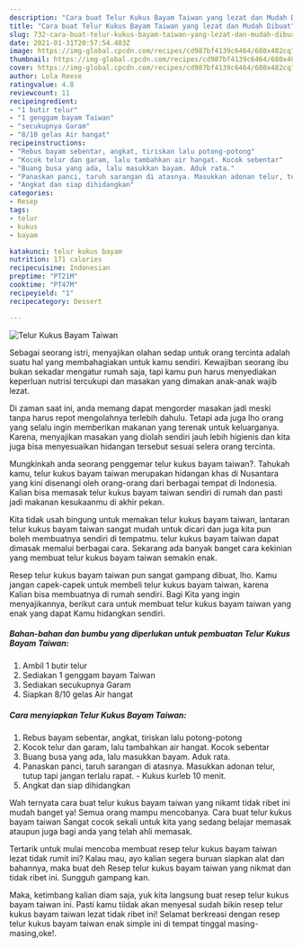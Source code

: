 ```yaml
---
description: "Cara buat Telur Kukus Bayam Taiwan yang lezat dan Mudah Dibuat"
title: "Cara buat Telur Kukus Bayam Taiwan yang lezat dan Mudah Dibuat"
slug: 732-cara-buat-telur-kukus-bayam-taiwan-yang-lezat-dan-mudah-dibuat
date: 2021-01-31T20:57:54.403Z
image: https://img-global.cpcdn.com/recipes/cd987bf4139c6464/680x482cq70/telur-kukus-bayam-taiwan-foto-resep-utama.jpg
thumbnail: https://img-global.cpcdn.com/recipes/cd987bf4139c6464/680x482cq70/telur-kukus-bayam-taiwan-foto-resep-utama.jpg
cover: https://img-global.cpcdn.com/recipes/cd987bf4139c6464/680x482cq70/telur-kukus-bayam-taiwan-foto-resep-utama.jpg
author: Lola Reese
ratingvalue: 4.8
reviewcount: 11
recipeingredient:
- "1 butir telur"
- "1 genggam bayam Taiwan"
- "secukupnya Garam"
- "8/10 gelas Air hangat"
recipeinstructions:
- "Rebus bayam sebentar, angkat, tiriskan lalu potong-potong"
- "Kocok telur dan garam, lalu tambahkan air hangat. Kocok sebentar"
- "Buang busa yang ada, lalu masukkan bayam. Aduk rata."
- "Panaskan panci, taruh sarangan di atasnya. Masukkan adonan telur, tutup tapi jangan terlalu rapat. Kukus kurleb 10 menit."
- "Angkat dan siap dihidangkan"
categories:
- Resep
tags:
- telur
- kukus
- bayam

katakunci: telur kukus bayam 
nutrition: 171 calories
recipecuisine: Indonesian
preptime: "PT21M"
cooktime: "PT47M"
recipeyield: "1"
recipecategory: Dessert

---
```



![Telur Kukus Bayam Taiwan](https://img-global.cpcdn.com/recipes/cd987bf4139c6464/680x482cq70/telur-kukus-bayam-taiwan-foto-resep-utama.jpg)

Sebagai seorang istri, menyajikan olahan sedap untuk orang tercinta adalah suatu hal yang membahagiakan untuk kamu sendiri. Kewajiban seorang ibu bukan sekadar mengatur rumah saja, tapi kamu pun harus menyediakan keperluan nutrisi tercukupi dan masakan yang dimakan anak-anak wajib lezat.

Di zaman  saat ini, anda memang dapat mengorder masakan jadi meski tanpa harus repot mengolahnya terlebih dahulu. Tetapi ada juga lho orang yang selalu ingin memberikan makanan yang terenak untuk keluarganya. Karena, menyajikan masakan yang diolah sendiri jauh lebih higienis dan kita juga bisa menyesuaikan hidangan tersebut sesuai selera orang tercinta. 



Mungkinkah anda seorang penggemar telur kukus bayam taiwan?. Tahukah kamu, telur kukus bayam taiwan merupakan hidangan khas di Nusantara yang kini disenangi oleh orang-orang dari berbagai tempat di Indonesia. Kalian bisa memasak telur kukus bayam taiwan sendiri di rumah dan pasti jadi makanan kesukaanmu di akhir pekan.

Kita tidak usah bingung untuk memakan telur kukus bayam taiwan, lantaran telur kukus bayam taiwan sangat mudah untuk dicari dan juga kita pun boleh membuatnya sendiri di tempatmu. telur kukus bayam taiwan dapat dimasak memalui berbagai cara. Sekarang ada banyak banget cara kekinian yang membuat telur kukus bayam taiwan semakin enak.

Resep telur kukus bayam taiwan pun sangat gampang dibuat, lho. Kamu jangan capek-capek untuk membeli telur kukus bayam taiwan, karena Kalian bisa membuatnya di rumah sendiri. Bagi Kita yang ingin menyajikannya, berikut cara untuk membuat telur kukus bayam taiwan yang enak yang dapat Kamu hidangkan sendiri.

<!--inarticleads1-->

##### Bahan-bahan dan bumbu yang diperlukan untuk pembuatan Telur Kukus Bayam Taiwan:

1. Ambil 1 butir telur
1. Sediakan 1 genggam bayam Taiwan
1. Sediakan secukupnya Garam
1. Siapkan 8/10 gelas Air hangat




<!--inarticleads2-->

##### Cara menyiapkan Telur Kukus Bayam Taiwan:

1. Rebus bayam sebentar, angkat, tiriskan lalu potong-potong
1. Kocok telur dan garam, lalu tambahkan air hangat. Kocok sebentar
1. Buang busa yang ada, lalu masukkan bayam. Aduk rata.
1. Panaskan panci, taruh sarangan di atasnya. Masukkan adonan telur, tutup tapi jangan terlalu rapat. - Kukus kurleb 10 menit.
1. Angkat dan siap dihidangkan




Wah ternyata cara buat telur kukus bayam taiwan yang nikamt tidak ribet ini mudah banget ya! Semua orang mampu mencobanya. Cara buat telur kukus bayam taiwan Sangat cocok sekali untuk kita yang sedang belajar memasak ataupun juga bagi anda yang telah ahli memasak.

Tertarik untuk mulai mencoba membuat resep telur kukus bayam taiwan lezat tidak rumit ini? Kalau mau, ayo kalian segera buruan siapkan alat dan bahannya, maka buat deh Resep telur kukus bayam taiwan yang nikmat dan tidak ribet ini. Sungguh gampang kan. 

Maka, ketimbang kalian diam saja, yuk kita langsung buat resep telur kukus bayam taiwan ini. Pasti kamu tiidak akan menyesal sudah bikin resep telur kukus bayam taiwan lezat tidak ribet ini! Selamat berkreasi dengan resep telur kukus bayam taiwan enak simple ini di tempat tinggal masing-masing,oke!.

